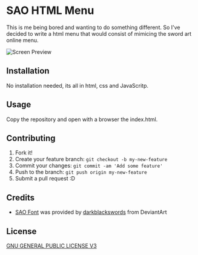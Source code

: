 # SAO HTML Menu

This is me being bored and wanting to do something different. So I've decided to write a html menu that would consist of mimicing the sword art online menu.

![Screen Preview](https://raw.githubusercontent.com/Xiandrios/SAOMenu/master/Screen%20Preview.png "Screen Preview")

## Installation

No installation needed, its all in html, css and JavaScritp.

## Usage

Copy the repository and open with a browser the index.html.

## Contributing

1. Fork it!
2. Create your feature branch: `git checkout -b my-new-feature`
3. Commit your changes: `git commit -am 'Add some feature'`
4. Push to the branch: `git push origin my-new-feature`
5. Submit a pull request :D

## Credits

* [SAO Font](https://darkblackswords.deviantart.com/art/Sword-Art-Online-Font-342305125) was provided by [darkblackswords](https://darkblackswords.deviantart.com/) from DeviantArt

## License

[GNU GENERAL PUBLIC LICENSE V3](https://github.com/Xiandrios/SAOMenu/blob/master/LICENSE)
